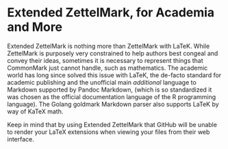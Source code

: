 # Extended ZettelMark, for Academia and More

Extended ZettelMark is nothing more than ZettelMark with LaTeK. While
ZettelMark is purposely very constrained to help authors best congeal
and convey their ideas, sometimes it is necessary to represent things
that CommonMark just cannot handle, such as mathematics. The academic
world has long since solved this issue with LaTeK, the de-facto standard
for academic publishing and the unofficial main *additional* language to
Markdown supported by Pandoc Markdown, (which is so standardized it was
chosen as the official documentation language of the R programming
language). The Golang goldmark Markdown parser also supports LaTeK by
way of KaTeX math.

Keep in mind that by using Extended ZettelMark that GitHub will be
unable to render your LaTeX extensions when viewing your files from
their web interface. 
